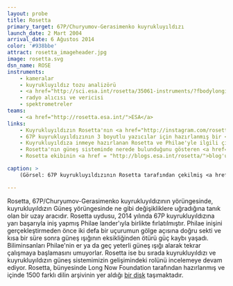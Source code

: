 ```yaml
---
layout: probe
title: Rosetta
primary_target: 67P/Churyumov-Gerasimenko kuyrukluyıldızı
launch_date: 2 Mart 2004
arrival_date: 6 Ağustos 2014
color: '#938bbe'
attract: rosetta_imageheader.jpg
image: rosetta.svg
dsn_name: ROSE
instruments:
    - kameralar
    - kuyrukluyıldız tozu analizörü
    - <a href="http://sci.esa.int/rosetta/35061-instruments/?fbodylongid=1644">plazma sensörleri</a>
    - radyo alıcısı ve vericisi
    - spektrometreler
teams:
    - <a href="http://rosetta.esa.int/">ESA</a>
links:
    - Kuyrukluyıldızın Rosetta'nın <a href="http://instagram.com/rosettamission">Instagram</a> sayfasındaki müthiş fotoğrafları 
    - 67P kuyrukluyıldızının 3 boyutlu yazıcılar için hazırlanmış bir <a href="http://sci.esa.int/rosetta/54728-shape-model-of-comet-67p/">modeli</a>
    - Kuyrukluyıldıza inmeye hazırlanan Rosetta ve Philae'yle ilgili çizilmiş <a href="https://www.youtube.com/watch?v=AvkPFXdpOQQ">sevimli bir karikatür</a>
    - Rosetta'nın güneş sisteminde nerede bulunduğunu gösteren <a href="http://sci.esa.int/where_is_rosetta/">interaktif bir harita</a>
    - Rosetta ekibinin <a href = "http://blogs.esa.int/rosetta/">blog'u</a>

caption: >
    (Görsel: 67P kuyrukluyıldızının Rosetta tarafından çekilmiş <a href="http://www.esa.int/spaceinimages/Images/2014/11/Comet_on_4_November_NavCam">bir mozaiği</a>, ESA/Rosetta/NAVCAM)

---
```

Rosetta, 67P/Churyumov-Gerasimenko kuyrukluyıldızının yörüngesinde, kuyrukluyıldızın Güneş yörüngesinde ne gibi değişikliklere uğradığına tanık olan bir uzay aracıdır. Rosetta uydusu, 2014 yılında 67P kuyrukluyıldızına yarı başarıyla iniş yapmış Philae lander'ıyla birlikte fırlatılmıştır. Philae inişini gerçekleştirmeden önce iki defa bir uçurumun gölge açısına doğru sekti ve kısa bir süre sonra güneş ışığının eksikliğinden ötürü güç kaybı yaşadı. Biliminsanları Philae'nin er ya da geç yeterli güneş ışığı alarak tekrar çalışmaya başlamasını umuyorlar. Rosetta ise bu sırada kuyrukluyıldızı ve kuyrukluyıldızın güneş sistemimizin gelişimindeki rolünü incelemeye devam ediyor. Rosetta, bünyesinde Long Now Foundation tarafından hazırlanmış ve içinde 1500 farklı dilin arşivinin yer aldığı <a href="http://rosettaproject.org/">bir disk</a> taşımaktadır.